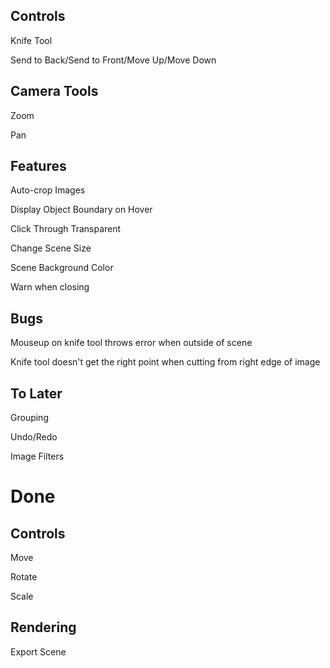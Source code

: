 Controls
--------

Knife Tool

Send to Back/Send to Front/Move Up/Move Down

Camera Tools
------------

Zoom

Pan

Features
--------

Auto-crop Images

Display Object Boundary on Hover

Click Through Transparent

Change Scene Size

Scene Background Color

Warn when closing

Bugs
----

Mouseup on knife tool throws error when outside of scene

Knife tool doesn't get the right point when cutting from right edge of image

To Later
--------

Grouping

Undo/Redo

Image Filters

Done
====

Controls
--------

Move

Rotate

Scale


Rendering
---------

Export Scene

